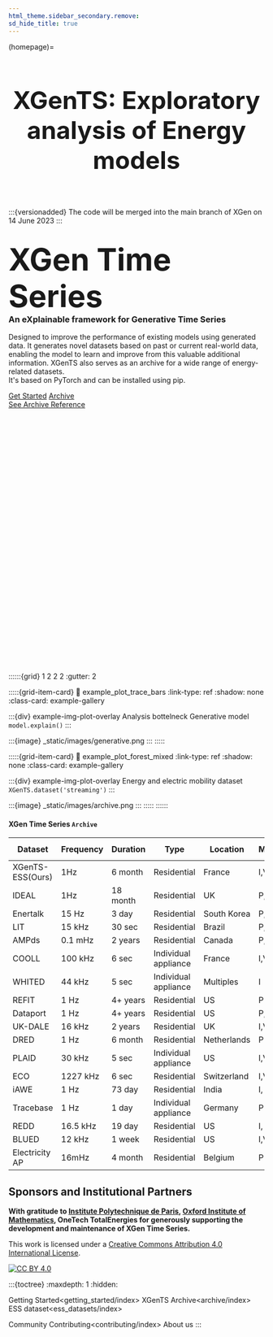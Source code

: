 ```yaml
---
html_theme.sidebar_secondary.remove:
sd_hide_title: true
---
```


<!-- CSS overrides on the homepage only -->
<style>
.bd-main .bd-content .bd-article-container {
  max-width: 70rem; /* Make homepage a little wider instead of 60em */
}
/* Extra top/bottom padding to the sections */
article.bd-article section {
  padding: 3rem 0 7rem;
}
/* Override all h1 headers except for the hidden ones */
h1:not(.sd-d-none) {
  font-weight: bold;
  font-size: 48px;
  text-align: center;
  margin-bottom: 4rem;
}

/* Override all h3 headers that are not in hero */
h3:not(#hero h3) {
  font-weight: bold;
  text-align: center;
}
</style>

(homepage)=
# XGenTS: Exploratory analysis of Energy models

:::{versionadded}
The code will be merged into the main branch of XGen on 14 June 2023
:::

<div id="hero">

<div id="hero-left">  <!-- Start Hero Left -->
  <h2 style="font-size: 60px; font-weight: bold; margin: 2rem auto 0;">XGen Time Series</h2>
  <h3 style="font-weight: bold; margin-top: 0;">An eXplainable framework for Generative Time Series</h3>
  <p>
  Designed to improve the performance of existing models using generated data. It generates novel datasets based on past or current real-world data, enabling the model to learn and improve from this valuable additional information. XGenTS also serves as an archive for a wide range of energy-related datasets. <br> 
  It's based on PyTorch and can be installed using pip.
  
  </p>

<div class="homepage-button-container">
  <div class="homepage-button-container-row">
      <a href="./getting_started/index.html" class="homepage-button primary-button">Get Started</a>
      <a href="./archive/index.html" class="homepage-button secondary-button">Archive</a>
  </div>
  <div class="homepage-button-container-row">
      <a href="./archive/" class="homepage-button-link">See Archive Reference <svg class="svg-icon" viewBox="0 0 20 20"> <path fill="none" d="M1.729,9.212h14.656l-4.184-4.184c-0.307-0.306-0.307-0.801,0-1.107c0.305-0.306,0.801-0.306,1.106,0
	l5.481,5.482c0.018,0.014,0.037,0.019,0.053,0.034c0.181,0.181,0.242,0.425,0.209,0.66c-0.004,0.038-0.012,0.071-0.021,0.109
	c-0.028,0.098-0.075,0.188-0.143,0.271c-0.021,0.026-0.021,0.061-0.045,0.085c-0.015,0.016-0.034,0.02-0.051,0.033l-5.483,5.483
	c-0.306,0.307-0.802,0.307-1.106,0c-0.307-0.305-0.307-0.801,0-1.105l4.184-4.185H1.729c-0.436,0-0.788-0.353-0.788-0.788
	S1.293,9.212,1.729,9.212z"></path>
</svg>
</a>
  </div>
</div>
</div>  <!-- End Hero Left -->

<div id="hero-right">  <!-- Start Hero Right -->

::::::{grid} 1 2 2 2
:gutter: 2

:::::{grid-item-card}
:link: example_plot_trace_bars
:link-type: ref
:shadow: none
:class-card: example-gallery

:::{div} example-img-plot-overlay
Analysis bottelneck Generative model `model.explain()`
:::

:::{image} _static/images/generative.png
:::
:::::

:::::{grid-item-card}
:link: example_plot_forest_mixed
:link-type: ref
:shadow: none
:class-card: example-gallery

:::{div} example-img-plot-overlay
Energy and electric mobility dataset `XGenTS.dataset('streaming')`
:::

:::{image} _static/images/archive.png
:::
:::::
::::::

<!-- grid ended above, do not put anything on the right of markdown closings -->

</div>  <!-- End Hero Right -->
</div>  <!-- End Hero -->


#### XGen Time Series ```Archive```

<table id="customers">
  <thead>
    <tr>
      <th>Dataset</th>
      <th>Frequency</th>
      <th>Duration</th>
      <th>Type</th>
      <th>Location</th>
      <th>Measurements</th>
      <th>Download <svg xmlns="http://www.w3.org/2000/svg" width="16" height="16" fill="currentColor" class="bi bi-download" viewBox="0 0 16 16"> <path d="M.5 9.9a.5.5 0 0 1 .5.5v2.5a1 1 0 0 0 1 1h12a1 1 0 0 0 1-1v-2.5a.5.5 0 0 1 1 0v2.5a2 2 0 0 1-2 2H2a2 2 0 0 1-2-2v-2.5a.5.5 0 0 1 .5-.5z"></path> <path d="M7.646 11.854a.5.5 0 0 0 .708 0l3-3a.5.5 0 0 0-.708-.708L8.5 10.293V1.5a.5.5 0 0 0-1 0v8.793L5.354 8.146a.5.5 0 1 0-.708.708l3 3z"></path> </svg> </th>
      <th>Source</th>
    </tr>
  </thead>
  <tbody>
    <tr>
      <td>XGenTS-ESS(Ours)</td>
      <td>1Hz</td>
      <td>6 month</td>
      <td>Residential</td>
      <td>France</td>
      <td>I,V, P,Q, S</td>
      <td><a href="https://github.com/oublalkhalid/XGen/raw/main/_static/XGenTS-001145324.hdf5">HDF5 file</a></td>
      <td><a href="https://xgentimeseries.github.io/xgen-timeseries/ess_datasets/index.html" target="_blank"> [1]</a> </td>
    </tr>
    <tr>
      <td>IDEAL</td>
      <td>1Hz</td>
      <td>18 month</td>
      <td>Residential</td>
      <td>UK</td>
      <td>P, S</td>
      <td><a href="https://github.com/oublalkhalid/XGen/raw/main/_static/XGenTS-001145324.hdf5">HDF5 file</a></td>
      <td><a href="https://datashare.ed.ac.uk/handle/10283/3647" target="_blank"> [2]</a> </td>
    </tr>
    <tr>
      <td>Enertalk</td>
      <td>15 Hz</td>
      <td>3 day</td>
      <td>Residential</td>
      <td>South Korea</td>
      <td>P,Q</td>
      <td><a href="https://github.com/oublalkhalid/XGen/raw/main/_static/XGenTS-001145324.hdf5">HDF5 file</a></td>
      <td><a href="https://www.nature.com/articles/s41597-019-0212-5" target="_blank"> [3]</a> </td>
    </tr>
    <tr>
      <td>LIT</td>
      <td>15 kHz</td>
      <td>30 sec</td>
      <td>Residential</td>
      <td>Brazil</td>
      <td>P, S</td>
      <td><a href="https://github.com/oublalkhalid/XGen/raw/main/_static/XGenTS-001145324.hdf5">HDF5 file</a></td>
      <td><a href="https://pessoal.dainf.ct.utfpr.edu.br/douglasrenaux/LIT_Dataset/" target="_blank"> [4]</a> </td>
    </tr>
    <tr>
      <td>AMPds</td>
      <td>0.1 mHz</td>
      <td>2 years</td>
      <td>Residential</td>
      <td>Canada</td>
      <td>P, S,I</td>
      <td><a href="https://github.com/oublalkhalid/XGen/raw/main/_static/XGenTS-001145324.hdf5">HDF5 file</a></td>
      <td><a href="http://ampds.org/" target="_blank"> [5]</a> </td>
    </tr>
    <tr>
      <td>COOLL</td>
      <td>100 kHz</td>
      <td>6 sec</td>
      <td>Individual appliance</td>
      <td>France</td>
      <td>I,V</td>
      <td><a href="https://github.com/oublalkhalid/XGen/raw/main/_static/XGenTS-001145324.hdf5">HDF5 file</a></td>
      <td><a href="https://coolldataset.github.io/" target="_blank"> [6]</a> </td>
    </tr>
    <tr>
      <td>WHITED</td>
      <td>44 kHz</td>
      <td>5 sec</td>
      <td>Individual appliance</td>
      <td>Multiples</td>
      <td>I</td>
      <td><a href="https://github.com/oublalkhalid/XGen/raw/main/_static/XGenTS-001145324.hdf5">HDF5 file</a></td>
      <td><a href="https://www.cs.cit.tum.de/dis/resources/whited/" target="_blank"> [7]</a> </td>
    </tr>
    <tr>
      <td>REFIT</td>
      <td>1 Hz</td>
      <td>4+ years</td>
      <td>Residential</td>
      <td>US</td>
      <td>P</td>
      <td><a href="https://github.com/oublalkhalid/XGen/raw/main/_static/XGenTS-001145324.hdf5">HDF5 file</a></td>
      <td><a href="https://pureportal.strath.ac.uk/en/datasets/refit-electrical-load-measurements-cleaned" target="_blank"> [8]</a> </td>
    </tr>
    <tr>
      <td>Dataport</td>
      <td>1 Hz</td>
      <td>4+ years</td>
      <td>Residential</td>
      <td>US</td>
      <td>P,S</td>
      <td><a href="https://github.com/oublalkhalid/XGen/raw/main/_static/XGenTS-001145324.hdf5">HDF5 file</a></td>
      <td><a href="https://ieee-dataport.org/" target="_blank"> [9]</a> </td>
    </tr>
    <tr>
      <td>UK-DALE</td>
      <td>16 kHz</td>
      <td>2 years</td>
      <td>Residential</td>
      <td>UK</td>
      <td>I,V, P,Q, S</td>
      <td><a href="https://github.com/oublalkhalid/XGen/raw/main/_static/XGenTS-001145324.hdf5">HDF5 file</a></td>
      <td><a href="https://www.nature.com/articles/sdata20157" target="_blank"> [10]</a> </td>
    </tr>
    <tr>
      <td>DRED</td>
      <td>1 Hz</td>
      <td>6 month</td>
      <td>Residential</td>
      <td>Netherlands</td>
      <td>P</td>
      <td><a href="https://github.com/oublalkhalid/XGen/raw/main/_static/XGenTS-001145324.hdf5">HDF5 file</a></td>
      <td><a href="https://www.st.ewi.tudelft.nl/~akshay/dred/" target="_blank"> [11]</a> </td>
    </tr>
    <tr>
      <td>PLAID</td>
      <td>30 kHz</td>
      <td>5 sec</td>
      <td>Individual appliance</td>
      <td>US</td>
      <td>I,V</td>
      <td><a href="https://github.com/oublalkhalid/XGen/raw/main/_static/XGenTS-001145324.hdf5">HDF5 file</a></td>
      <td><a href="https://energy.duke.edu/content/plug-load-appliance-identification-dataset-plaid" target="_blank"> [12]</a> </td>
    </tr>
     <tr>
      <td>ECO</td>
      <td>1227 kHz</td>
      <td>6 sec</td>
      <td>Residential</td>
      <td>Switzerland</td>
      <td>I,V, P, pf</td>
      <td><a href="https://github.com/oublalkhalid/XGen/raw/main/_static/XGenTS-001145324.hdf5">HDF5 file</a></td>
      <td><a href="https://sites.google.com/view/activities-prediction-202b/project-homepage/eco-dataset" target="_blank"> [13]</a> </td>
    </tr>
     <tr>
      <td>iAWE</td>
      <td>1 Hz</td>
      <td>73 day</td>
      <td>Residential</td>
      <td>India</td>
      <td>I, V, P, Q, S, pf</td>
      <td><a href="https://github.com/oublalkhalid/XGen/raw/main/_static/XGenTS-001145324.hdf5">HDF5 file</a></td>
      <td><a href="https://iawe.github.io/" target="_blank"> [14]</a> </td>
    </tr>
     <tr>
      <td>Tracebase</td>
      <td>1 Hz</td>
      <td>1 day</td>
      <td>Individual appliance</td>
      <td>Germany</td>
      <td>P</td>
      <td><a href="https://github.com/oublalkhalid/XGen/raw/main/_static/XGenTS-001145324.hdf5">HDF5 file</a></td>
      <td><a href="https://github.com/areinhardt/tracebase" target="_blank"> [15]</a> </td>
    </tr>
     <tr>
      <td>REDD</td>
      <td>16.5 kHz</td>
      <td>19 day</td>
      <td>Residential</td>
      <td>US</td>
      <td>I, V, P</td>
      <td><a href="https://github.com/oublalkhalid/XGen/raw/main/_static/XGenTS-001145324.hdf5">HDF5 file</a></td>
      <td><a href="https://tokhub.github.io/dbecd/links/redd.html" target="_blank"> [16]</a> </td>
    </tr>
     <tr>
      <td>BLUED</td>
      <td>12 kHz</td>
      <td>1 week</td>
      <td>Residential</td>
      <td>US</td>
      <td>I,V</td>
      <td><a href="https://github.com/oublalkhalid/XGen/raw/main/_static/XGenTS-001145324.hdf5">HDF5 file</a></td>
      <td><a href="https://tokhub.github.io/dbecd/links/Blued.html" target="_blank"> [17]</a> </td>
    </tr>
     <tr>
      <td>Electricity AP</td>
      <td>16mHz</td>
      <td>4 month</td>
      <td>Residential</td>
      <td>Belgium</td>
      <td>P</td>
      <td><a href="https://github.com/oublalkhalid/XGen/raw/main/_static/XGenTS-001145324.hdf5">HDF5 file</a></td>
      <td> <a href="https://opennetzero.org/dataset/electricity-maps" target="_blank"> [18]</a> </td>
    </tr>
  </tbody>
</table>


## Sponsors and Institutional Partners
<p style="font-weight: bold; margin-top: 0;"> With gratitude to <a href="https://www.ip-paris.fr/">Institute Polytechnique de Paris</a>, <a href="https://www.ox.ac.uk/">Oxford Institute of Mathematics</a>, OneTech TotalEnergies for generously supporting the development and maintenance of XGen Time Series.</p>
  
This work is licensed under a
[Creative Commons Attribution 4.0 International License][cc-by].

[![CC BY 4.0][cc-by-image]][cc-by]

[cc-by]: http://creativecommons.org/licenses/by/4.0/
[cc-by-image]: https://i.creativecommons.org/l/by/4.0/88x31.png


<!-- ::::{grid} 1 3 3 3
:::{grid-item}
[![oxford_uni_logo](_static/sponsor_oxford.png)](https://www.ox.ac.uk/)
:::
:::{grid-item}
[![plytechnique_uni_logo](_static/sponsor_polytechnique.png)](https://www.ip-paris.fr/)
:::
:::: -->


:::{toctree}
:maxdepth: 1
:hidden:

Getting Started<getting_started/index>
XGenTS Archive<archive/index>
ESS dataset<ess_datasets/index>
<!-- API Reference<api/index> -->
Community <community>
Contributing<contributing/index>
About us<about>
:::
